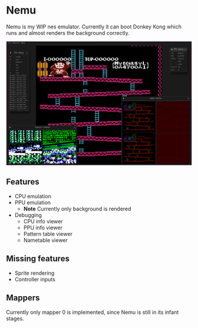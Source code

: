 # Nemu

Nemu is my WIP nes emulator. Currently it can boot Donkey Kong which runs and
almost renders the background correctly.

![A screenshot of Nemu running Donkey Kong with debugging utilities](https://raw.githubusercontent.com/Quaqqer/nemu/master/screenshot.png)

## Features

- CPU emulation
- PPU emulation
  - **Note** Currently only background is rendered
- Debugging
  - CPU info viewer
  - PPU info viewer
  - Pattern table viewer
  - Nametable viewer

## Missing features

- Sprite rendering
- Controller inputs

## Mappers

Currently only mapper 0 is implemented, since Nemu is still in its infant stages.
